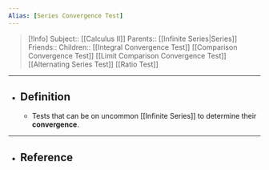 ```yaml
---
Alias: [Series Convergence Test]
---
```

> [!Info]
> Subject:: [[Calculus II]]
> Parents:: [[Infinite Series|Series]]
> Friends:: 
> Children:: [[Integral Convergence Test]] [[Comparison Convergence Test]] [[Limit Comparison Convergence Test]] [[Alternating Series Test]] [[Ratio Test]]
---
- ## Definition
	- Tests that can be on uncommon [[Infinite Series]] to determine their **convergence**.
---
- ## Reference